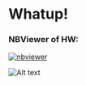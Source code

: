 # Whatup! 

### NBViewer of HW:
[![nbviewer](https://raw.githubusercontent.com/jupyter/design/master/logos/Badges/nbviewer_badge.svg)](https://nbviewer.jupyter.org/github/rcjones9/BIOS512-Assignments/tree/main/)

![Alt text](https://media1.giphy.com/media/SVCSsoKU5v6ZJLk07n/giphy.gif)
